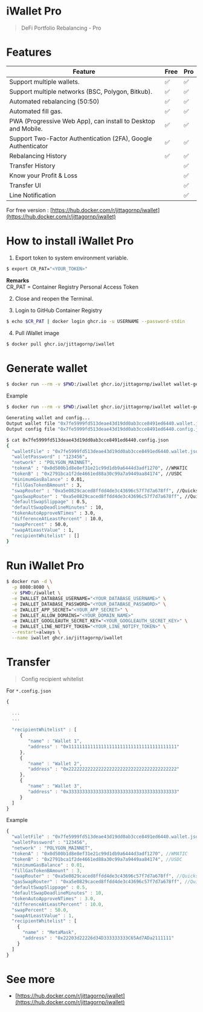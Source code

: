 # iWallet Pro

> DeFi Portfolio Rebalancing - Pro

# Features

| Feature | Free | Pro | 
|---------|-----|-----|
| Support multiple wallets. | :white_check_mark: | :white_check_mark: |
| Support multiple networks (BSC, Polygon, Bitkub). | :white_check_mark: | :white_check_mark: |
| Automated rebalancing (50:50) | :white_check_mark: | :white_check_mark: |
| Automated fill gas. | :white_check_mark: | :white_check_mark: |
| PWA (Progressive Web App), can install to Desktop and Mobile. | :white_check_mark: | :white_check_mark: |
| Support Two-Factor Authentication (2FA), Google Authenticator | :white_check_mark: | :white_check_mark: |
| Rebalancing History | :white_check_mark: | :white_check_mark: |
| Transfer History |  | :white_check_mark: |
| Know your Profit & Loss |  | :white_check_mark: |
| Transfer UI |  | :white_check_mark: |
| Line Notification |  | :white_check_mark: |

For free version : [https://hub.docker.com/r/jittagornp/iwallet](https://hub.docker.com/r/jittagornp/iwallet)

# How to install iWallet Pro

1. Export token to system environment variable.

```sh
$ export CR_PAT="<YOUR_TOKEN>"
```
**Remarks**  
CR_PAT = Container Registry Personal Access Token

2. Close and reopen the Terminal.

3. Login to GitHub Container Registry

```sh
$ echo $CR_PAT | docker login ghcr.io -u USERNAME --password-stdin
```

4. Pull iWallet image

```sh
$ docker pull ghcr.io/jittagornp/iwallet
```

# Generate wallet

```sh
$ docker run --rm -v $PWD:/iwallet ghcr.io/jittagornp/iwallet wallet-gen -p <YOUR_WALLET_PASSWORD> -n <NETWORK>
```
Example

```sh
$ docker run --rm -v $PWD:/iwallet ghcr.io/jittagornp/iwallet wallet-gen -p 123456 -n POLYGON_MAINNET

Generating wallet and config...
Output wallet file "0x7fe5999fd513deae43d19dd0ab3cce8491ed6440.wallet.json"
Output config file "0x7fe5999fd513deae43d19dd0ab3cce8491ed6440.config.json"

$ cat 0x7fe5999fd513deae43d19dd0ab3cce8491ed6440.config.json
{
  "walletFile" : "0x7fe5999fd513deae43d19dd0ab3cce8491ed6440.wallet.json",
  "walletPassword" : "123456",
  "network" : "POLYGON_MAINNET",
  "tokenA" : "0x0d500b1d8e8ef31e21c99d1db9a6444d3adf1270", //WMATIC
  "tokenB" : "0x2791bca1f2de4661ed88a30c99a7a9449aa84174", //USDC
  "minimumGasBalance" : 0.01,
  "fillGasTokenBAmount" : 3,
  "swapRouter" : "0xa5e0829caced8ffdd4de3c43696c57f7d7a678ff", //Quickswap Router
  "gasSwapRouter" : "0xa5e0829caced8ffdd4de3c43696c57f7d7a678ff", //Quickswap Router
  "defaultSwapSlippage" : 0.5,
  "defaultSwapDeadlineMinutes" : 10,
  "tokenAutoApproveNTimes" : 3.0,
  "differenceAtLeastPercent" : 10.0,
  "swapPercent" : 50.0,
  "swapAtLeastValue" : 1,
  "recipientWhitelist" : []
}
```

# Run iWallet Pro

```sh
$ docker run -d \
  -p 8080:8080 \
  -v $PWD:/iwallet \
  -e IWALLET_DATABASE_USERNAME="<YOUR_DATABASE_USERNAME>" \
  -e IWALLET_DATABASE_PASSWORD="<YOUR_DATABASE_PASSWORD>" \
  -e IWALLET_APP_SECRET="<YOUR_APP_SECRET>" \
  -e IWALLET_ALLOW_DOMAINS="<YOUR_DOMAIN_NAME>"
  -e IWALLET_GOOGLEAUTH_SECRET_KEY="<YOUR_GOOGLEAUTH_SECRET_KEY>" \
  -e IWALLET_LINE_NOTIFY_TOKEN="<YOUR_LINE_NOTIFY_TOKEN>" \
  --restart=always \
  --name iwallet ghcr.io/jittagornp/iwallet
```

# Transfer 

> Config recipient whitelist
 
For `*.config.json` 

```js
{
  
  ...
  ...
  
  "recipientWhitelist" : [
     {
        "name" : "Wallet 1",
        "address" : "0x1111111111111111111111111111111111111111"
     },
     {
        "name" : "Wallet 2",
        "address" : "0x2222222222222222222222222222222222222222"
     },
     {
        "name" : "Wallet 3",
        "address" : "0x3333333333333333333333333333333333333333"
     }
  ]
}
```

Example

```js
{
  "walletFile" : "0x7fe5999fd513deae43d19dd0ab3cce8491ed6440.wallet.json",
  "walletPassword" : "123456",
  "network" : "POLYGON_MAINNET",
  "tokenA" : "0x0d500b1d8e8ef31e21c99d1db9a6444d3adf1270", //WMATIC
  "tokenB" : "0x2791bca1f2de4661ed88a30c99a7a9449aa84174", //USDC
  "minimumGasBalance" : 0.01,
  "fillGasTokenBAmount" : 3,
  "swapRouter" : "0xa5e0829caced8ffdd4de3c43696c57f7d7a678ff", //Quickswap Router
  "gasSwapRouter" : "0xa5e0829caced8ffdd4de3c43696c57f7d7a678ff", //Quickswap Router
  "defaultSwapSlippage" : 0.5,
  "defaultSwapDeadlineMinutes" : 10,
  "tokenAutoApproveNTimes" : 3.0,
  "differenceAtLeastPercent" : 10.0,
  "swapPercent" : 50.0,
  "swapAtLeastValue" : 1,
  "recipientWhitelist" : [
    {
      "name" : "MetaMask",
      "address" : "0x22203d22226d34D333333333C65Ad7ADa2111111"
    }  
  ]
}
```

# See more

- [https://hub.docker.com/r/jittagornp/iwallet](https://hub.docker.com/r/jittagornp/iwallet)
